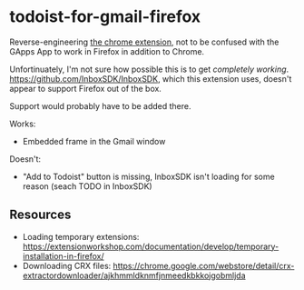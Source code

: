 # todoist-for-gmail-firefox
Reverse-engineering [the chrome extension](https://chrome.google.com/webstore/detail/todoist-for-gmail/clgenfnodoocmhnlnpknojdbjjnmecff), not to be confused with the GApps App to work in Firefox in addition to Chrome.

Unfortinuately, I'm not sure how possible this is to get _completely working_. https://github.com/InboxSDK/InboxSDK, which this extension uses, doesn't appear to support Firefox out of the box.

Support would probably have to be added there.

Works:
- Embedded frame in the Gmail window

Doesn't:
- "Add to Todoist" button is missing, InboxSDK isn't loading for some reason (seach TODO in InboxSDK)

## Resources
- Loading temporary extensions: https://extensionworkshop.com/documentation/develop/temporary-installation-in-firefox/
- Downloading CRX files: https://chrome.google.com/webstore/detail/crx-extractordownloader/ajkhmmldknmfjnmeedkbkkojgobmljda
